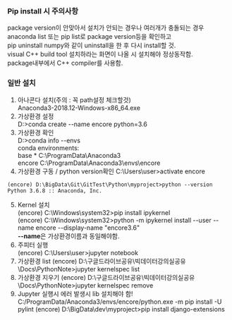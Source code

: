 ### Pip install 시 주의사항
package version이 안맞아서 설치가 안되는 경우나 여러개가 충돌되는 경우   
anaconda list 또는 pip list로 package version등을 확인하고  
pip uninstall numpy와 같이 uninstall을 한 후 다시 install할 것.   
visual C++ build tool 설치하라는 화면이 나올 시 설치해야 정상동작함.   
package내부에서 C++ compiler를 사용함.   
### 일반 설치
1. 아나콘다 설치(주의 : 꼭 path설정 체크할것)  
Anaconda3-2018.12-Windows-x86_64.exe
2. 가상환경 설정  
D:\>conda create --name encore python=3.6
3. 가상환경 확인  
D:\>conda info --envs  
  conda environments:  
base                  *  C:\ProgramData\Anaconda3       
encore                   C:\ProgramData\Anaconda3\envs\encore
4. 가상환경 구동 / python  version확인
C:\Users\user>activate encore  
```
(encore) D:\BigData\Git\GitTest\Python\myproject>python --version
Python 3.6.8 :: Anaconda, Inc.
```
5. Kernel 설치  
(encore) C:\Windows\system32>pip install ipykernel  
(encore) C:\Windows\system32>python -m ipykernel install --user --name encore --display-name "encore3.6"  
**--name**은 가상환경이름과 동일해야함.   
5. 주피터 실행  
(encore) C:\Users\user>jupyter notebook
6. 가상환경 list 
(encore) D:\구글드라이브공유\빅데이터강의실공유\Docs\PythonNote>jupyter kernelspec list
7. 가상환경 지우기
(encore) D:\구글드라이브공유\빅데이터강의실공유\Docs\PythonNote>jupyter kernelspec remove
8. Jupyter 실행시 에러 발생시 lib 설치해야 함!  
C:/ProgramData/Anaconda3/envs/encore/python.exe -m pip install -U pylint
(encore) D:\BigData\dev\myproject>pip install django-extensions
